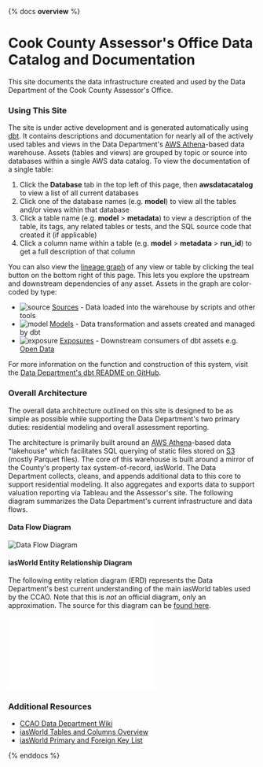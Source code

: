 {% docs __overview__ %}
# Cook County Assessor's Office Data Catalog and Documentation

This site documents the data infrastructure created and used by
the Data Department of the Cook County Assessor's Office.

### Using This Site

The site is under active development and is generated automatically
using [dbt](https://docs.getdbt.com/docs/introduction). It contains
descriptions and documentation for nearly all of the actively used tables
and views in the Data Department's
[AWS Athena](https://aws.amazon.com/athena/)-based data warehouse.
Assets (tables and views) are grouped by topic or source into databases within
a single AWS data catalog. To view the documentation of a single table:

1. Click the **Database** tab in the top left of this page,
   then **awsdatacatalog** to view a list of all current databases
2. Click one of the database names (e.g. **model**) to view all the tables
   and/or views within that database
3. Click a table name (e.g. **model** > **metadata**) to view a description
   of the table, its tags, any related tables or tests, and the SQL
   source code that created it (if applicable)
4. Click a column name within a table (e.g. **model** > **metadata** > **run_id**)
   to get a full description of that column

You can also view the
[lineage graph](https://docs.getdbt.com/terms/data-lineage) of any view
or table by clicking the teal button on the bottom right of this page. This
lets you explore the upstream and downstream dependencies of any asset.
Assets in the graph are color-coded by type:

- ![source](/data-architecture/assets/swatch-source.png) [Sources](https://docs.getdbt.com/docs/build/sources) - Data loaded into the warehouse by scripts and other tools
- ![model](/data-architecture/assets/swatch-model.png) [Models](https://docs.getdbt.com/docs/build/models) - Data transformation and assets created and managed by dbt
- ![exposure](/data-architecture/assets/swatch-exposure.png) [Exposures](https://docs.getdbt.com/docs/build/exposures) - Downstream consumers of dbt assets e.g. [Open Data](https://datacatalog.cookcountyil.gov/browse?tags=cook+county+assessor)

For more information on the function and construction of this system, visit the
[Data Department's dbt README on GitHub](https://github.com/ccao-data/data-architecture/tree/master/dbt#readme).

### Overall Architecture

The overall data architecture outlined on this site is designed to be as
simple as possible while supporting the Data Department's two primary duties:
residential modeling and overall assessment reporting.

The architecture is primarily built around an
[AWS Athena](https://aws.amazon.com/athena/)-based data "lakehouse" which
facilitates SQL querying of static files stored on [S3](https://aws.amazon.com/s3/)
(mostly Parquet files). The core of this warehouse is built around a mirror
of the County's property tax system-of-record, iasWorld. The Data Department
collects, cleans, and appends additional data to this core to support residential
modeling. It also aggregates and exports data to support valuation reporting
via Tableau and the Assessor's site. The following diagram summarizes the
Data Department's current infrastructure and data flows.

#### Data Flow Diagram

![Data Flow Diagram](/data-architecture/assets/dataflow-diagram.svg)

#### iasWorld Entity Relationship Diagram

The following entity relation diagram (ERD) represents the Data Department's
best current understanding of the main iasWorld tables used by the CCAO. Note
that this is _not_ an official diagram, only an approximation. The source for this
diagram can be [found here](https://lucid.app/lucidchart/da854c6c-eead-4d15-8989-8f2060e3ba71/edit?invitationId=inv_f226cccb-c40c-4260-8334-f2f6bae216aa).

![iasWorld ERD](/data-architecture/assets/iasworld-erd.pdf)

### Additional Resources

- [CCAO Data Department Wiki](https://github.com/ccao-data/wiki)
- [iasWorld Tables and Columns Overview](https://github.com/ccao-data/wiki/raw/master/Data/iasWorld-Tables.xlsx)
- [iasWorld Primary and Foreign Key List](https://github.com/ccao-data/wiki/raw/master/Data/iasWorld-PK-FK-2021-06-14.xlsx)

{% enddocs %}
